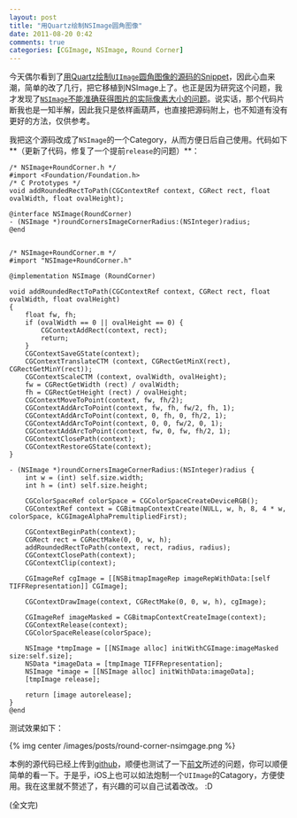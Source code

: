 ```yaml
---
layout: post
title: "用Quartz绘制NSImage圆角图像"
date: 2011-08-20 0:42
comments: true
categories: [CGImage, NSImage, Round Corner]
---
```


今天偶尔看到了[用Quartz绘制`UIImage`圆角图像的源码的Snippet](http://www.wattz.net/snippets/iphone_round_corners/)，因此心血来潮，简单的改了几行，把它移植到NSImage上了。也正是因为研究这个问题，我才发现了[`NSImage`不能准确获得图片的实际像素大小的问题](/blog/get-real-size-of-nsimage/)。说实话，那个代码片断我也是一知半解，因此我只是依样画葫芦，也直接把源码附上，也不知道有没有更好的方法，仅供参考。
<!-- more --> 
我把这个源码改成了`NSImage`的一个Category，从而方便日后自己使用。代码如下**（更新了代码，修复了一个提前`release`的问题）**：

``` objc
/* NSImage+RoundCorner.h */
#import <Foundation/Foundation.h>
/* C Prototypes */
void addRoundedRectToPath(CGContextRef context, CGRect rect, float ovalWidth, float ovalHeight);

@interface NSImage(RoundCorner)
- (NSImage *)roundCornersImageCornerRadius:(NSInteger)radius;
@end


/* NSImage+RoundCorner.m */
#import "NSImage+RoundCorner.h"

@implementation NSImage (RoundCorner)

void addRoundedRectToPath(CGContextRef context, CGRect rect, float ovalWidth, float ovalHeight)
{
    float fw, fh;
    if (ovalWidth == 0 || ovalHeight == 0) {
        CGContextAddRect(context, rect);
        return;
    }
    CGContextSaveGState(context);
    CGContextTranslateCTM (context, CGRectGetMinX(rect), CGRectGetMinY(rect));
    CGContextScaleCTM (context, ovalWidth, ovalHeight);
    fw = CGRectGetWidth (rect) / ovalWidth;
    fh = CGRectGetHeight (rect) / ovalHeight;
    CGContextMoveToPoint(context, fw, fh/2);
    CGContextAddArcToPoint(context, fw, fh, fw/2, fh, 1);
    CGContextAddArcToPoint(context, 0, fh, 0, fh/2, 1);
    CGContextAddArcToPoint(context, 0, 0, fw/2, 0, 1);
    CGContextAddArcToPoint(context, fw, 0, fw, fh/2, 1);
    CGContextClosePath(context);
    CGContextRestoreGState(context);
}

- (NSImage *)roundCornersImageCornerRadius:(NSInteger)radius {
    int w = (int) self.size.width;
    int h = (int) self.size.height;
    
    CGColorSpaceRef colorSpace = CGColorSpaceCreateDeviceRGB();
    CGContextRef context = CGBitmapContextCreate(NULL, w, h, 8, 4 * w, colorSpace, kCGImageAlphaPremultipliedFirst);
    
    CGContextBeginPath(context);
    CGRect rect = CGRectMake(0, 0, w, h);
    addRoundedRectToPath(context, rect, radius, radius);
    CGContextClosePath(context);
    CGContextClip(context);
    
    CGImageRef cgImage = [[NSBitmapImageRep imageRepWithData:[self TIFFRepresentation]] CGImage];
    
    CGContextDrawImage(context, CGRectMake(0, 0, w, h), cgImage);
    
    CGImageRef imageMasked = CGBitmapContextCreateImage(context);
    CGContextRelease(context);
    CGColorSpaceRelease(colorSpace);
    
    NSImage *tmpImage = [[NSImage alloc] initWithCGImage:imageMasked size:self.size];
    NSData *imageData = [tmpImage TIFFRepresentation];
    NSImage *image = [[NSImage alloc] initWithData:imageData];
    [tmpImage release];
    
    return [image autorelease];
}
@end
```

测试效果如下：

{% img center /images/posts/round-corner-nsimgage.png %}

本例的源代码已经上传到[github](https://github.com/venj/Cocoa-blog-code/tree/master/Round%20Corner%20Image)，顺便也测试了一下[前文](/blog/get-real-size-of-nsimage/)所述的问题，你可以顺便简单的看一下。于是乎，iOS上也可以如法炮制一个`UIImage`的Catagory，方便使用。我在这里就不赘述了，有兴趣的可以自己试着改改。 :D

(全文完)
